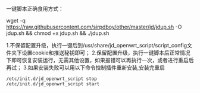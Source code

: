一键脚本正确食用方式：

wget -q https://raw.githubusercontent.com/sirpdboy/other/master/jd/jdup.sh -O jdup.sh && chmod +x jdup.sh && ./jdup.sh

1.不保留配置升级，执行一键后到/usr/share/jd_openwrt_script/script_config文件夹下设置cookie和推送秘钥即可；
2.保留配置升级，执行一键脚本后正常情况下即可恢复安装运行，无需其他设置，如果报错可以再执行一次，或者进行重启后再试；
3.如果安装失败可以用以下命令控制插件重新安装,安装完重启

    /etc/init.d/jd_openwrt_script stop
    /etc/init.d/jd_openwrt_script start

